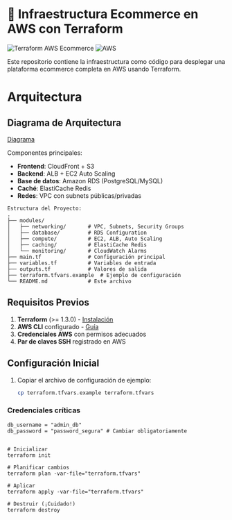# 🛒 Infraestructura Ecommerce en AWS con Terraform

![Terraform AWS Ecommerce](https://img.shields.io/badge/terraform-1.3%2B-blue)
![AWS](https://img.shields.io/badge/AWS-EC2%2C%20RDS%2C%20ElastiCache-orange)

Este repositorio contiene la infraestructura como código para desplegar una plataforma ecommerce completa en AWS usando Terraform.

#  Arquitectura

## Diagrama de Arquitectura

[Diagrama](https://www.mermaidchart.com/app/projects/2ac29c38-3f8d-4956-9fa0-5d1e795ef661/diagrams/4c40fc28-56b9-444c-9580-70e406c8bd20/version/v0.1/edit)

Componentes principales:
- **Frontend**: CloudFront + S3
- **Backend**: ALB + EC2 Auto Scaling
- **Base de datos**: Amazon RDS (PostgreSQL/MySQL)
- **Caché**: ElastiCache Redis
- **Redes**: VPC con subnets públicas/privadas


```
Estructura del Proyecto:
.
├── modules/
│   ├── networking/       # VPC, Subnets, Security Groups
│   ├── database/         # RDS Configuration
│   ├── compute/          # EC2, ALB, Auto Scaling
│   ├── caching/          # ElastiCache Redis
│   └── monitoring/       # CloudWatch Alarms
├── main.tf               # Configuración principal
├── variables.tf          # Variables de entrada
├── outputs.tf            # Valores de salida
├── terraform.tfvars.example  # Ejemplo de configuración
└── README.md             # Este archivo
```


## Requisitos Previos
1. **Terraform** (>= 1.3.0) - [Instalación](https://learn.hashicorp.com/tutorials/terraform/install-cli)
2. **AWS CLI** configurado - [Guía](https://docs.aws.amazon.com/cli/latest/userguide/cli-configure-quickstart.html)
3. **Credenciales AWS** con permisos adecuados
4. **Par de claves SSH** registrado en AWS

##  Configuración Inicial

1. Copiar el archivo de configuración de ejemplo:
   ```bash
   cp terraform.tfvars.example terraform.tfvars

### Credenciales críticas
```hcl
db_username = "admin_db"
db_password = "password_segura" # Cambiar obligatoriamente
   

# Inicializar
terraform init

# Planificar cambios
terraform plan -var-file="terraform.tfvars"

# Aplicar
terraform apply -var-file="terraform.tfvars"

# Destruir (¡Cuidado!)
terraform destroy

